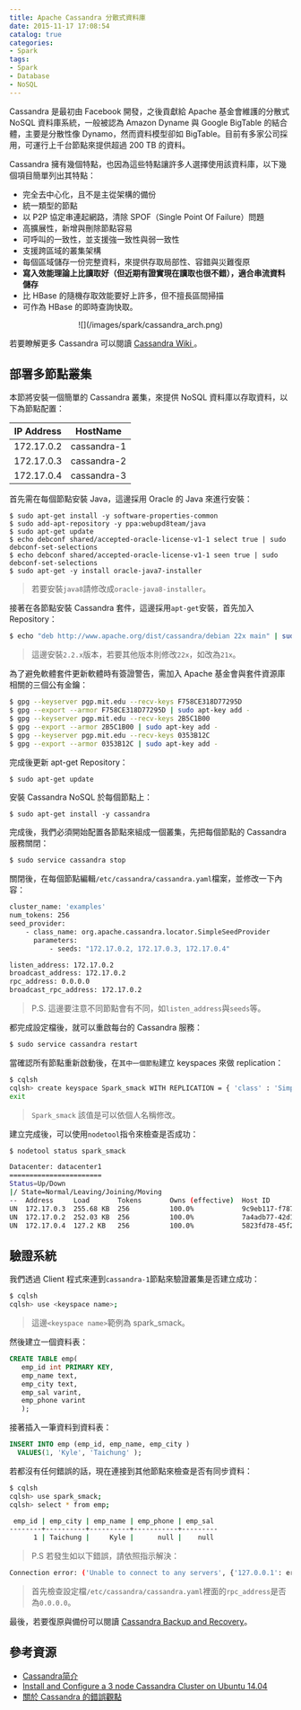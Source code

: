 ```yaml
---
title: Apache Cassandra 分散式資料庫
date: 2015-11-17 17:08:54
catalog: true
categories:
- Spark
tags:
- Spark
- Database
- NoSQL
---
```

Cassandra 是最初由 Facebook 開發，之後貢獻給 Apache 基金會維護的分散式 NoSQL 資料庫系統，一般被認為 Amazon Dyname 與 Google BigTable 的結合體，主要是分散性像 Dynamo，然而資料模型卻如 BigTable。目前有多家公司採用，可運行上千台節點來提供超過 200 TB 的資料。

Cassandra 擁有幾個特點，也因為這些特點讓許多人選擇使用該資料庫，以下幾個項目簡單列出其特點：
* 完全去中心化，且不是主從架構的備份
* 統一類型的節點
* 以 P2P 協定串連起網路，清除 SPOF（Single Point Of Failure）問題
* 高擴展性，新增與刪除節點容易
* 可呼叫的一致性，並支援強一致性與弱一致性
* 支援跨區域的叢集架構
* 每個區域儲存一份完整資料，來提供存取局部性、容錯與災難復原
* **寫入效能理論上比讀取好（但近期有證實現在讀取也很不錯），適合串流資料儲存**
* 比 HBase 的隨機存取效能要好上許多，但不擅長區間掃描
* 可作為 HBase 的即時查詢快取。

<!--more-->

<center>![](/images/spark/cassandra_arch.png)</center>

若要瞭解更多 Cassandra 可以閱讀 [Cassandra Wiki
](http://wiki.apache.org/cassandra/GettingStarted)。

## 部署多節點叢集
本節將安裝一個簡單的 Cassandra 叢集，來提供 NoSQL 資料庫以存取資料，以下為節點配置：

| IP Address  |   HostName   |
|-------------|--------------|
|172.17.0.2   |  cassandra-1 |
|172.17.0.3   |  cassandra-2 |
|172.17.0.4   |  cassandra-3 |

首先需在每個節點安裝 Java，這邊採用 Oracle 的 Java 來進行安裝：
```
$ sudo apt-get install -y software-properties-common
$ sudo add-apt-repository -y ppa:webupd8team/java
$ sudo apt-get update
$ echo debconf shared/accepted-oracle-license-v1-1 select true | sudo debconf-set-selections
$ echo debconf shared/accepted-oracle-license-v1-1 seen true | sudo debconf-set-selections
$ sudo apt-get -y install oracle-java7-installer
```
> 若要安裝`java8`請修改成`oracle-java8-installer`。

接著在各節點安裝 Cassandra 套件，這邊採用`apt-get`安裝，首先加入 Repository：
```sh
$ echo "deb http://www.apache.org/dist/cassandra/debian 22x main" | sudo tee -a /etc/apt/sources.list.d/cassandra.sources.list  
```
> 這邊安裝`2.2.x`版本，若要其他版本則修改`22x`，如改為`21x`。

為了避免軟體套件更新軟體時有簽證警告，需加入 Apache 基金會與套件資源庫相關的三個公有金鑰：
```sh
$ gpg --keyserver pgp.mit.edu --recv-keys F758CE318D77295D
$ gpg --export --armor F758CE318D77295D | sudo apt-key add -
$ gpg --keyserver pgp.mit.edu --recv-keys 2B5C1B00
$ gpg --export --armor 2B5C1B00 | sudo apt-key add -
$ gpg --keyserver pgp.mit.edu --recv-keys 0353B12C
$ gpg --export --armor 0353B12C | sudo apt-key add -
```

完成後更新 apt-get Repository：
```sh
$ sudo apt-get update
```

安裝 Cassandra NoSQL 於每個節點上：
```
$ sudo apt-get install -y cassandra
```

完成後，我們必須開始配置各節點來組成一個叢集，先把每個節點的 Cassandra 服務關閉：
```sh
$ sudo service cassandra stop
```

關閉後，在每個節點編輯`/etc/cassandra/cassandra.yaml`檔案，並修改一下內容：
```sh
cluster_name: 'examples'  
num_tokens: 256  
seed_provider:  
    - class_name: org.apache.cassandra.locator.SimpleSeedProvider
      parameters:
          - seeds: "172.17.0.2, 172.17.0.3, 172.17.0.4"

listen_address: 172.17.0.2  
broadcast_address: 172.17.0.2
rpc_address: 0.0.0.0  
broadcast_rpc_address: 172.17.0.2
```
> P.S. 這邊要注意不同節點會有不同，如`listen_address`與`seeds`等。

都完成設定檔後，就可以重啟每台的 Cassandra 服務：
```sh
$ sudo service cassandra restart
```

當確認所有節點重新啟動後，在`其中一個節點`建立 keyspaces 來做 replication：
```sh
$ cqlsh
cqlsh> create keyspace Spark_smack WITH REPLICATION = { 'class' : 'SimpleStrategy', 'replication_factor' : '3' };  
exit
```
> `Spark_smack` 該值是可以依個人名稱修改。

建立完成後，可以使用`nodetool`指令來檢查是否成功：
```sh
$ nodetool status spark_smack

Datacenter: datacenter1
=======================
Status=Up/Down
|/ State=Normal/Leaving/Joining/Moving
--  Address     Load       Tokens       Owns (effective)  Host ID                               Rack
UN  172.17.0.3  255.68 KB  256          100.0%            9c9eb117-f787-47bd-825f-3daf49eba489  rack1
UN  172.17.0.2  252.03 KB  256          100.0%            7a4adb77-42d1-402f-b57b-4a40ad013e2c  rack1
UN  172.17.0.4  127.2 KB   256          100.0%            5823fd78-45f2-4328-9470-f1053bb3fc3b  rack1
```

## 驗證系統
我們透過 Client 程式來連到`cassandra-1`節點來驗證叢集是否建立成功：
```sh
$ cqlsh
cqlsh> use <keyspace name>;
```
> 這邊`<keyspace name>`範例為 spark_smack。

然後建立一個資料表：
```sql
CREATE TABLE emp(  
   emp_id int PRIMARY KEY,
   emp_name text,
   emp_city text,
   emp_sal varint,
   emp_phone varint
   );
```

接著插入一筆資料到資料表：
```sql
INSERT INTO emp (emp_id, emp_name, emp_city )  
  VALUES(1, 'Kyle', 'Taichung' );
```

若都沒有任何錯誤的話，現在連接到其他節點來檢查是否有同步資料：
```sh
$ cqlsh
cqlsh> use spark_smack;
cqlsh> select * from emp;

 emp_id | emp_city | emp_name | emp_phone | emp_sal
--------+----------+----------+-----------+---------
      1 | Taichung |     Kyle |      null |    null

```
> P.S 若發生如以下錯誤，請依照指示解決：
```sh
Connection error: ('Unable to connect to any servers', {'127.0.0.1': error(111, "Tried connecting to [('127.0.0.1', 9042)]. Last error: Connection refused")})
```

> 首先檢查設定檔`/etc/cassandra/cassandra.yaml`裡面的`rpc_address`是否為`0.0.0.0`。

最後，若要復原與備份可以閱讀 [Cassandra Backup and Recovery](http://blog.powerupcloud.com/2015/09/13/cassandra-backup-and-recovery/)。

## 參考資源
* [Cassandra简介](https://www.byvoid.com/blog/cassandra-intro)
* [Install and Configure a 3 node Cassandra Cluster on Ubuntu 14.04](http://blog.powerupcloud.com/2016/01/10/install-and-configure-a-3-node-cassandra-cluster-on-ubuntu-14-04/)
* [關於 Cassandra 的錯誤觀點](http://www.infoq.com/cn/articles/cassandra-mythology)
